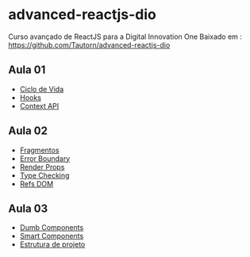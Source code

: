# advanced-reactjs-dio

Curso avançado de ReactJS para a Digital Innovation One
Baixado em : 
https://github.com/Tautorn/advanced-reactjs-dio

## Aula 01
- [Ciclo de Vida](./life-cycle)
- [Hooks](./hooks)
- [Context API](./context-api)

## Aula 02
- [Fragmentos](./fragments)
- [Error Boundary](./error-boundaries)
- [Render Props](./render-props)
- [Type Checking](./type-checking)
- [Refs DOM](./refs-dom)

## Aula 03 
- [Dumb Components](./dumb-components)
- [Smart Components](./smart-components)
- [Estrutura de projeto](./structure-project)